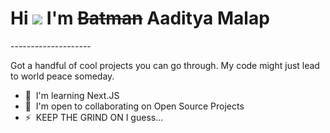 Hi ![](https://user-images.githubusercontent.com/18350557/176309783-0785949b-9127-417c-8b55-ab5a4333674e.gif) I'm <strike>Batman</strike> Aaditya Malap
=====================================================================================================================================

<FrontEnd Developer>
--------------------

Got a handful of cool projects you can go through. My code might just lead to world peace someday.

*   🧠  I'm learning Next.JS
*   🤝  I'm open to collaborating on Open Source Projects
*   ⚡  KEEP THE GRIND ON I guess...
